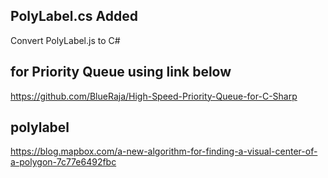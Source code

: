 ## PolyLabel.cs Added
Convert PolyLabel.js to C#

## for Priority Queue using link below
https://github.com/BlueRaja/High-Speed-Priority-Queue-for-C-Sharp

## polylabel 
https://blog.mapbox.com/a-new-algorithm-for-finding-a-visual-center-of-a-polygon-7c77e6492fbc

